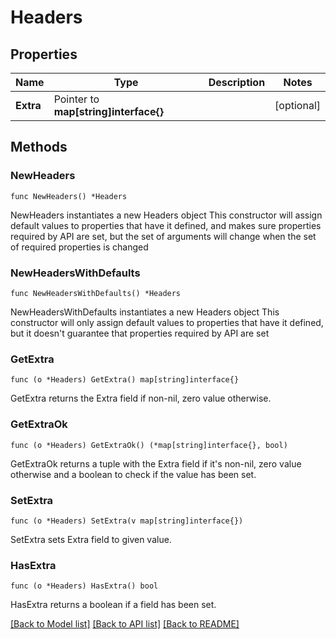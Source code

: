 # Headers

## Properties

| Name      | Type                                  | Description | Notes      |
| --------- | ------------------------------------- | ----------- | ---------- |
| **Extra** | Pointer to **map[string]interface{}** |             | [optional] |

## Methods

### NewHeaders

`func NewHeaders() *Headers`

NewHeaders instantiates a new Headers object This constructor will assign
default values to properties that have it defined, and makes sure properties
required by API are set, but the set of arguments will change when the set of
required properties is changed

### NewHeadersWithDefaults

`func NewHeadersWithDefaults() *Headers`

NewHeadersWithDefaults instantiates a new Headers object This constructor will
only assign default values to properties that have it defined, but it doesn't
guarantee that properties required by API are set

### GetExtra

`func (o *Headers) GetExtra() map[string]interface{}`

GetExtra returns the Extra field if non-nil, zero value otherwise.

### GetExtraOk

`func (o *Headers) GetExtraOk() (*map[string]interface{}, bool)`

GetExtraOk returns a tuple with the Extra field if it's non-nil, zero value
otherwise and a boolean to check if the value has been set.

### SetExtra

`func (o *Headers) SetExtra(v map[string]interface{})`

SetExtra sets Extra field to given value.

### HasExtra

`func (o *Headers) HasExtra() bool`

HasExtra returns a boolean if a field has been set.

[[Back to Model list]](../README.md#documentation-for-models)
[[Back to API list]](../README.md#documentation-for-api-endpoints)
[[Back to README]](../README.md)
